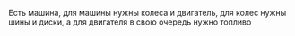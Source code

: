 Есть машина, для машины нужны колеса и двигатель, 
для колес нужны шины и диски, 
а для двигателя в свою очередь нужно топливо
